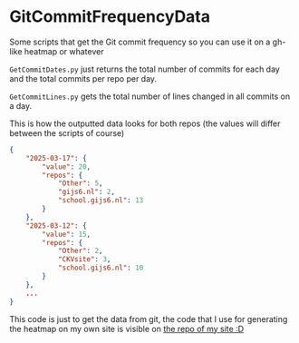 # GitCommitFrequencyData

Some scripts that get the Git commit frequency so you can use it on a gh-like heatmap or whatever

`GetCommitDates.py` just returns the total number of commits for each day and the total commits per repo per day.

`GetCommitLines.py` gets the total number of lines changed in all commits on a day.

This is how the outputted data looks for both repos (the values will differ between the scripts of course)  

```json
{
    "2025-03-17": {
        "value": 20,
        "repos": {
            "Other": 5,
            "gijs6.nl": 2,
            "school.gijs6.nl": 13
        }
    },
    "2025-03-12": {
        "value": 15,
        "repos": {
            "Other": 2,
            "CKVsite": 3,
            "school.gijs6.nl": 10
        }
    },
    ...
}
```

This code is just to get the data from git, the code that I use for generating the heatmap on my own site is visible on [the repo of my site :D](https://github.com/Gijs6/gijs6.nl)

